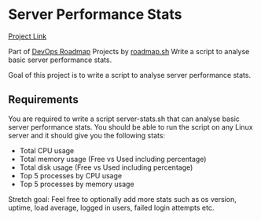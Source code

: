 # Server Performance Stats

[Project Link](https://roadmap.sh/projects/server-stats)

Part of [DevOps Roadmap](https://roadmap.sh/devops) Projects by [roadmap.sh](https://roadmap.sh/)
Write a script to analyse basic server performance stats.

Goal of this project is to write a script to analyse server performance stats.

## Requirements

You are required to write a script server-stats.sh that can analyse basic server performance stats. You should be able to run the script on any Linux server and it should give you the following stats:

- Total CPU usage
- Total memory usage (Free vs Used including percentage)
- Total disk usage (Free vs Used including percentage)
- Top 5 processes by CPU usage
- Top 5 processes by memory usage

Stretch goal: Feel free to optionally add more stats such as os version, uptime, load average, logged in users, failed login attempts etc.

